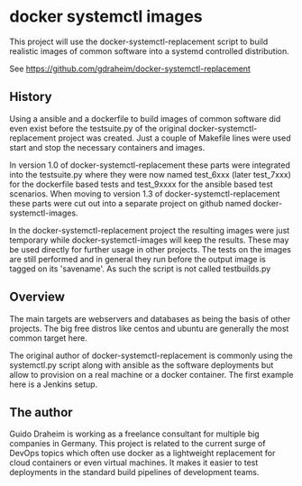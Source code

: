 # docker systemctl images

This project will use the docker-systemctl-replacement script
to build realistic images of common software into a systemd
controlled distribution.

See https://github.com/gdraheim/docker-systemctl-replacement

## History

Using a ansible and a dockerfile to build images of common
software did even exist before the testsuite.py of the
original docker-systemctl-replacement project was created.
Just a couple of Makefile lines were used start and stop
the necessary containers and images.

In version 1.0 of docker-systemctl-replacement these parts
were integrated into the testsuite.py where they were now
named test_6xxx (later test_7xxx) for the dockerfile based
tests and test_9xxxx for the ansible based test scenarios.
When moving to version 1.3 of docker-systemctl-replacement
these parts were cut out into a separate project on github
named docker-systemctl-images.

In the docker-systemctl-replacement project the resulting
images were just temporary while docker-systemctl-images
will keep the results. These may be used directly for
further usage in other projects. The tests on the images
are still performed and in general they run before the
output image is tagged on its 'savename'. As such the
script is not called testbuilds.py

## Overview

The main targets are webservers and databases as being
the basis of other projects. The big free distros like 
centos and ubuntu are generally the most common target
here.

The original author of docker-systemctl-replacement is
commonly using the systemctl.py script along with
ansible as the software deployments but allow to 
provision on a real machine or a docker container. The
first example here is a Jenkins setup.

## The author

Guido Draheim is working as a freelance consultant for
multiple big companies in Germany. This project is related 
to the current surge of DevOps topics which often use docker 
as a lightweight replacement for cloud containers or even 
virtual machines. It makes it easier to test deployments
in the standard build pipelines of development teams.


